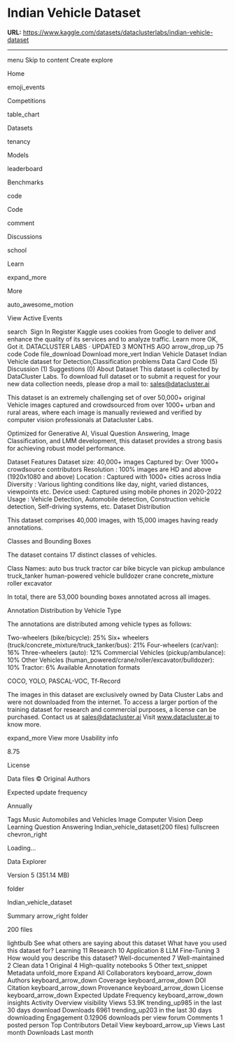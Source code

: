 # Indian Vehicle Dataset

**URL:** https://www.kaggle.com/datasets/dataclusterlabs/indian-vehicle-dataset

---

menu
Skip to
content
Create
explore

Home

emoji_events

Competitions

table_chart

Datasets

tenancy

Models

leaderboard

Benchmarks

code

Code

comment

Discussions

school

Learn

expand_more

More

auto_awesome_motion

View Active Events

search
​
Sign In
Register
Kaggle uses cookies from Google to deliver and enhance the quality of its services and to analyze traffic.
Learn more
OK, Got it.
DATACLUSTER LABS · UPDATED 3 MONTHS AGO
arrow_drop_up
75
code
Code
file_download
Download
more_vert
Indian Vehicle Dataset
Indian Vehicle dataset for Detection,Classification problems
Data Card
Code (5)
Discussion (1)
Suggestions (0)
About Dataset
This dataset is collected by DataCluster Labs. To download full dataset or to submit a request for your new data collection needs, please drop a mail to: sales@datacluster.ai

This dataset is an extremely challenging set of over 50,000+ original Vehicle images captured and crowdsourced from over 1000+ urban and rural areas, where each image is manually reviewed and verified by computer vision professionals at Datacluster Labs.

Optimized for Generative AI, Visual Question Answering, Image Classification, and LMM development, this dataset provides a strong basis for achieving robust model performance.

Dataset Features
Dataset size: 40,000+ images
Captured by: Over 1000+ crowdsource contributors
Resolution : 100% images are HD and above (1920x1080 and above)
Location : Captured with 1000+ cities across India
Diversity : Various lighting conditions like day, night, varied distances, viewpoints etc.
Device used: Captured using mobile phones in 2020-2022
Usage : Vehicle Detection, Automobile detection, Construction vehicle detection, Self-driving systems, etc.
Dataset Distribution

This dataset comprises 40,000 images, with 15,000 images having ready annotations.

Classes and Bounding Boxes

The dataset contains 17 distinct classes of vehicles.

Class Names:
auto
bus
truck
tractor
car
bike
bicycle
van
pickup
ambulance
truck_tanker
human-powered vehicle
bulldozer
crane
concrete_mixture
roller
excavator

In total, there are 53,000 bounding boxes annotated across all images.

Annotation Distribution by Vehicle Type

The annotations are distributed among vehicle types as follows:

Two-wheelers (bike/bicycle): 25%
Six+ wheelers (truck/concrete_mixture/truck_tanker/bus): 21%
Four-wheelers (car/van): 16%
Three-wheelers (auto): 12%
Commercial Vehicles (pickup/ambulance): 10%
Other Vehicles (human_powered/crane/roller/excavator/bulldozer): 10%
Tractor: 6%
Available Annotation formats

COCO, YOLO, PASCAL-VOC, Tf-Record

The images in this dataset are exclusively owned by Data Cluster Labs and were not downloaded from the internet. To access a larger portion of the training dataset for research and commercial purposes, a license can be purchased. Contact us at sales@datacluster.ai Visit www.datacluster.ai to know more.

expand_more
View more
Usability
info

8.75

License

Data files © Original Authors

Expected update frequency

Annually

Tags
Music
Automobiles and Vehicles
Image
Computer Vision
Deep Learning
Question Answering
Indian_vehicle_dataset(200 files)
fullscreen
chevron_right

Loading...

Data Explorer

Version 5 (351.14 MB)

folder

Indian_vehicle_dataset

Summary
arrow_right
folder

200 files

lightbulb
See what others are saying about this dataset
What have you used this dataset for?
Learning 11
Research 10
Application 8
LLM Fine-Tuning 3
How would you describe this dataset?
Well-documented 7
Well-maintained 2
Clean data 1
Original 4
High-quality notebooks 5
Other
text_snippet
Metadata
unfold_more
Expand All
Collaborators
keyboard_arrow_down
Authors
keyboard_arrow_down
Coverage
keyboard_arrow_down
DOI Citation
keyboard_arrow_down
Provenance
keyboard_arrow_down
License
keyboard_arrow_down
Expected Update Frequency
keyboard_arrow_down
insights
Activity Overview
visibility
Views
53.9K
trending_up985
in the last 30 days
download
Downloads
6961
trending_up203
in the last 30 days
downloading
Engagement
0.12906
downloads per view
forum
Comments
1
posted
person
Top Contributors
Detail View
keyboard_arrow_up
Views
Last month
Downloads
Last month
